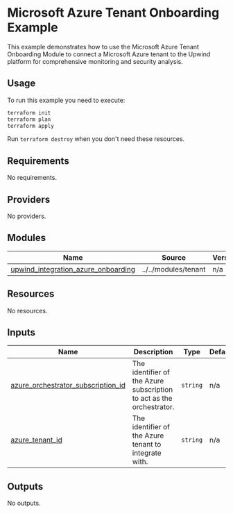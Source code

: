 # Microsoft Azure Tenant Onboarding Example

This example demonstrates how to use the Microsoft Azure Tenant Onboarding Module to connect a Microsoft Azure tenant
to the Upwind platform for comprehensive monitoring and security analysis.

## Usage

To run this example you need to execute:

```bash
terraform init
terraform plan
terraform apply
```

Run `terraform destroy` when you don't need these resources.

<!-- BEGIN_TF_DOCS -->
## Requirements

No requirements.

## Providers

No providers.

## Modules

| Name | Source | Version |
|------|--------|---------|
| <a name="module_upwind_integration_azure_onboarding"></a> [upwind\_integration\_azure\_onboarding](#module\_upwind\_integration\_azure\_onboarding) | ../../modules/tenant | n/a |

## Resources

No resources.

## Inputs

| Name | Description | Type | Default | Required |
|------|-------------|------|---------|:--------:|
| <a name="input_azure_orchestrator_subscription_id"></a> [azure\_orchestrator\_subscription\_id](#input\_azure\_orchestrator\_subscription\_id) | The identifier of the Azure subscription to act as the orchestrator. | `string` | n/a | yes |
| <a name="input_azure_tenant_id"></a> [azure\_tenant\_id](#input\_azure\_tenant\_id) | The identifier of the Azure tenant to integrate with. | `string` | n/a | yes |

## Outputs

No outputs.
<!-- END_TF_DOCS -->
